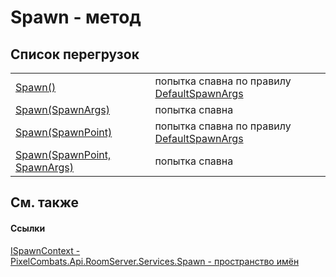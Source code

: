 # Spawn - метод


## Список перегрузок
<table>
<tr>
<td><a href="8d1f9aba-4e84-395e-4982-2c43987c6b58">Spawn()</a></td>
<td>попытка спавна по правилу <a href="81954c34-0c08-0a3a-484f-c59f84fc51cb">DefaultSpawnArgs</a></td></tr>
<tr>
<td><a href="46b1fb11-b44c-81e5-c469-5f6a9ae17d48">Spawn(SpawnArgs)</a></td>
<td>попытка спавна</td></tr>
<tr>
<td><a href="af114e9b-87a7-9d54-f4c7-1a18b9f1764a">Spawn(SpawnPoint)</a></td>
<td>попытка спавна по правилу <a href="81954c34-0c08-0a3a-484f-c59f84fc51cb">DefaultSpawnArgs</a></td></tr>
<tr>
<td><a href="ba3b5e24-57b5-1a33-87bd-e1b24e7ce265">Spawn(SpawnPoint, SpawnArgs)</a></td>
<td>попытка спавна</td></tr>
</table>

## См. также


#### Ссылки
<a href="c63de599-658c-3853-3ceb-8251d961bf63">ISpawnContext - </a>  
<a href="0971793b-47eb-58b2-d7a8-6c570042d7d9">PixelCombats.Api.RoomServer.Services.Spawn - пространство имён</a>  
